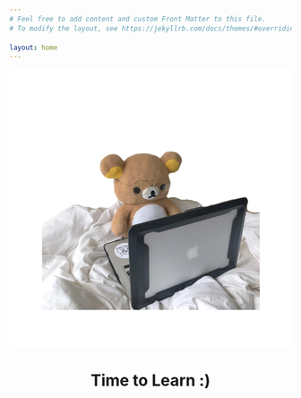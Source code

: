 ```yaml
---
# Feel free to add content and custom Front Matter to this file.
# To modify the layout, see https://jekyllrb.com/docs/themes/#overriding-theme-defaults

layout: home
---
```

<html>
    <head>
        <title>CIT Senior Design Blog</title>
        <style>
            body{
                background-image: url(images/ghibli_pinkflowers.jpg);
                background-repeat: no-repeat;
                background-size: 100% 100%;
            }
        </style>
    <body>
        <img src="images/rilakkumalearn.png" class="center">
        <center><h1>Time to Learn :)</h1> </center>
    </body>
</html>